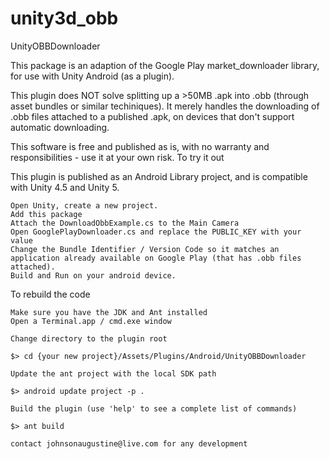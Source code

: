 # unity3d_obb
UnityOBBDownloader

This package is an adaption of the Google Play market_downloader library, for use with Unity Android (as a plugin).

This plugin does NOT solve splitting up a >50MB .apk into .obb (through asset bundles or similar techiniques). It merely handles the downloading of .obb files attached to a published .apk, on devices that don't support automatic downloading.

This software is free and published as is, with no warranty and responsibilities - use it at your own risk.
To try it out

This plugin is published as an Android Library project, and is compatible with Unity 4.5 and Unity 5.

    Open Unity, create a new project.
    Add this package
    Attach the DownloadObbExample.cs to the Main Camera
    Open GooglePlayDownloader.cs and replace the PUBLIC_KEY with your value
    Change the Bundle Identifier / Version Code so it matches an application already available on Google Play (that has .obb files attached).
    Build and Run on your android device.

To rebuild the code

    Make sure you have the JDK and Ant installed
    Open a Terminal.app / cmd.exe window

    Change directory to the plugin root

    $> cd {your new project}/Assets/Plugins/Android/UnityOBBDownloader

    Update the ant project with the local SDK path

    $> android update project -p .

    Build the plugin (use 'help' to see a complete list of commands)

    $> ant build
    
    contact johnsonaugustine@live.com for any development
    

